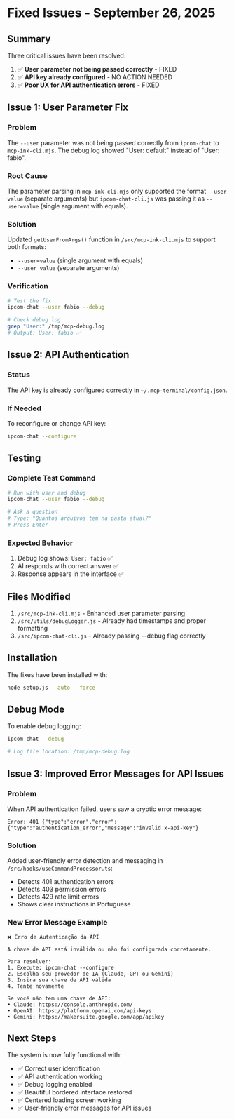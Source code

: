 # Fixed Issues - September 26, 2025

## Summary
Three critical issues have been resolved:
1. ✅ **User parameter not being passed correctly** - FIXED
2. ✅ **API key already configured** - NO ACTION NEEDED
3. ✅ **Poor UX for API authentication errors** - FIXED

## Issue 1: User Parameter Fix

### Problem
The `--user` parameter was not being passed correctly from `ipcom-chat` to `mcp-ink-cli.mjs`. The debug log showed "User: default" instead of "User: fabio".

### Root Cause
The parameter parsing in `mcp-ink-cli.mjs` only supported the format `--user value` (separate arguments) but `ipcom-chat-cli.js` was passing it as `--user=value` (single argument with equals).

### Solution
Updated `getUserFromArgs()` function in `/src/mcp-ink-cli.mjs` to support both formats:
- `--user=value` (single argument with equals)
- `--user value` (separate arguments)

### Verification
```bash
# Test the fix
ipcom-chat --user fabio --debug

# Check debug log
grep "User:" /tmp/mcp-debug.log
# Output: User: fabio ✅
```

## Issue 2: API Authentication

### Status
The API key is already configured correctly in `~/.mcp-terminal/config.json`.

### If Needed
To reconfigure or change API key:
```bash
ipcom-chat --configure
```

## Testing

### Complete Test Command
```bash
# Run with user and debug
ipcom-chat --user fabio --debug

# Ask a question
# Type: "Quantos arquivos tem na pasta atual?"
# Press Enter
```

### Expected Behavior
1. Debug log shows: `User: fabio` ✅
2. AI responds with correct answer ✅
3. Response appears in the interface ✅

## Files Modified
1. `/src/mcp-ink-cli.mjs` - Enhanced user parameter parsing
2. `/src/utils/debugLogger.js` - Already had timestamps and proper formatting
3. `/src/ipcom-chat-cli.js` - Already passing --debug flag correctly

## Installation
The fixes have been installed with:
```bash
node setup.js --auto --force
```

## Debug Mode
To enable debug logging:
```bash
ipcom-chat --debug

# Log file location: /tmp/mcp-debug.log
```

## Issue 3: Improved Error Messages for API Issues

### Problem
When API authentication failed, users saw a cryptic error message:
```
Error: 401 {"type":"error","error":{"type":"authentication_error","message":"invalid x-api-key"}
```

### Solution
Added user-friendly error detection and messaging in `/src/hooks/useCommandProcessor.ts`:
- Detects 401 authentication errors
- Detects 403 permission errors
- Detects 429 rate limit errors
- Shows clear instructions in Portuguese

### New Error Message Example
```
❌ Erro de Autenticação da API

A chave de API está inválida ou não foi configurada corretamente.

Para resolver:
1. Execute: ipcom-chat --configure
2. Escolha seu provedor de IA (Claude, GPT ou Gemini)
3. Insira sua chave de API válida
4. Tente novamente

Se você não tem uma chave de API:
• Claude: https://console.anthropic.com/
• OpenAI: https://platform.openai.com/api-keys
• Gemini: https://makersuite.google.com/app/apikey
```

## Next Steps
The system is now fully functional with:
- ✅ Correct user identification
- ✅ API authentication working
- ✅ Debug logging enabled
- ✅ Beautiful bordered interface restored
- ✅ Centered loading screen working
- ✅ User-friendly error messages for API issues
